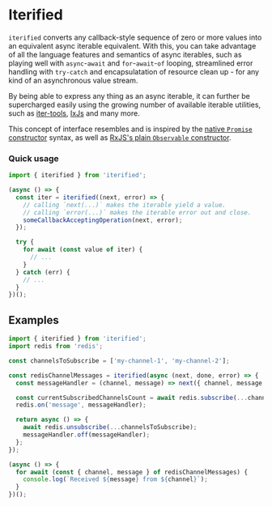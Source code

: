 # Iterified

`iterified` converts any callback-style sequence of zero or more values into an equivalent async iterable equivalent. With this, you can take advantage of all the language features and semantics of async iterables, such as playing well with `async`-`await` and `for`-`await`-`of` looping, streamlined error handling with `try-catch` and encapsulatation of resource clean up - for any kind of an asynchronous value stream.

By being able to express any thing as an async iterable, it can further be supercharged easily using the growing number of available iterable utilities, such as [iter-tools](https://github.com/iter-tools/iter-tools), [IxJs](https://github.com/ReactiveX/IxJS) and many more.

This concept of interface resembles and is inspired by the [native `Promise` constructor](https://developer.mozilla.org/en-US/docs/Web/JavaScript/Reference/Global_Objects/Promise/Promise) syntax, as well as [RxJS's plain `Observable` constructor](https://rxjs.dev/guide/observable).

### Quick usage

```ts
import { iterified } from 'iterified';

(async () => {
  const iter = iterified((next, error) => {
    // calling `next(...)` makes the iterable yield a value.
    // calling `error(...)` makes the iterable error out and close.
    someCallbackAcceptingOperation(next, error);
  });

  try {
    for await (const value of iter) {
      // ...
    }
  } catch (err) {
    // ...
  }
})();
```

## Examples

```ts
import { iterified } from 'iterified';
import redis from 'redis';

const channelsToSubscribe = ['my-channel-1', 'my-channel-2'];

const redisChannelMessages = iterified(async (next, done, error) => {
  const messageHandler = (channel, message) => next({ channel, message });

  const currentSubscribedChannelsCount = await redis.subscribe(...channelsToSubscribe);
  redis.on('message', messageHandler);

  return async () => {
    await redis.unsubscribe(...channelsToSubscribe);
    messageHandler.off(messageHandler);
  };
});

(async () => {
  for await (const { channel, message } of redisChannelMessages) {
    console.log(`Received ${message} from ${channel}`);
  }
})();
```
